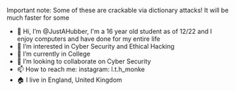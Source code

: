 Important note: Some of these are crackable via dictionary attacks! 
It will be much faster for some

- 👋 Hi, I’m @JustAHubber, I'm a 16 year old student as of 12/22 and I enjoy computers and have done for my entire life
- 👀 I’m interested in Cyber Security and Ethical Hacking
- 🌱 I’m currently in College
- 💞️ I’m looking to collaborate on Cyber Security
- 📫 How to reach me: instagram: l.t.h_monke
- 🏠 I live in England, United Kingdom

<!---
Welcome to my profile thingy
--->
